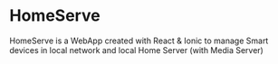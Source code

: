 # HomeServe
HomeServe is a WebApp created with React &amp; Ionic to manage Smart devices in local network and local Home Server (with Media Server) 
